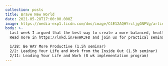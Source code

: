 ```yaml
---
collection: posts
title: Brave New World
date: 2021-05-28T17:00:00.000Z
image: https://media-exp1.licdn.com/dms/image/C4E12AQHYrcljgGNPVg/article-cover_image-shrink_720_1280/0/1606076373892?e=1633564800&v=beta&t=uRypD8_HfnyOF2-J9dJgH7hNmySJwT848xkbnBbaCJ8
body: >-
  Last week I argued that the best way to create a more balanced, healthier, and truly brave new world is by taking complete responsibility for Leading Your Life and Work--and in so doing, you'll be able to respond confidently & powerfully to the crises of this difficult in-between time.
  Read more in https://lnkd.in/evWK3FD and join us for practical seminars that will support you in boldly and confidently transforming your life and work (learn more at CoreCoachingConsulting.com):

  1/28: Be WAY More Productive (1.5h seminar)
  2/2: Leading Your Life and Work from the Inside Out (1.5h seminar)
  2/11: Leading Your Life and Work (8 wk implementation program)
---
```

